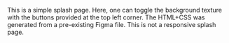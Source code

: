This is a simple splash page. Here, one can toggle the background texture with the buttons provided at the top left corner. The HTML+CSS was generated from a pre-existing Figma file. This is not a responsive splash page.
